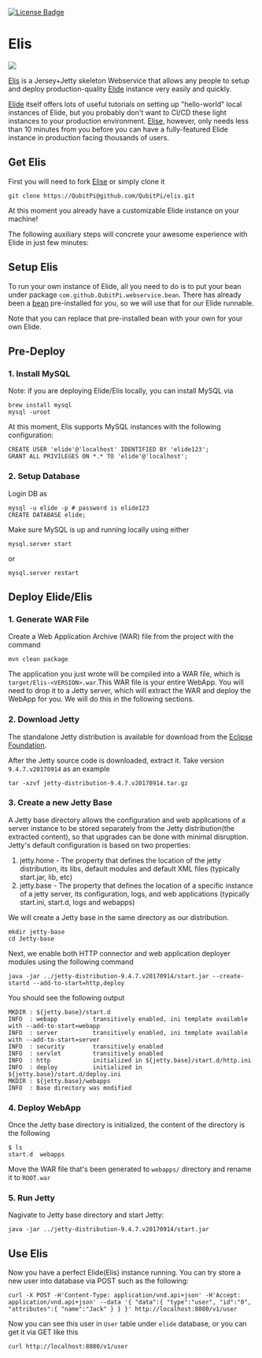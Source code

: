 [ ![License Badge](https://img.shields.io/badge/License-Apache%202.0-orange.svg?longCache=true&style=for-the-badge) ](https://www.apache.org/licenses/LICENSE-2.0)

Elis
====

![](https://upload.wikimedia.org/wikipedia/commons/thumb/6/68/Olive_wreath.svg/375px-Olive_wreath.svg.png)

[Elis](https://elisolympiccoins.com/) is a Jersey+Jetty skeleton Webservice that allows any people to setup and deploy
production-quality [Elide](https://github.com/yahoo/elide) instance very easily and quickly.

[Elide](https://github.com/yahoo/elide) itself offers lots of useful tutorials on setting up "hello-world" local 
instances of Elide, but you probably don't want to CI/CD these light instances to your production environment.
[Elise](https://github.com/QubitPi/elis/src), however, only needs less than 10 minutes from you before you can have
a fully-featured Elide instance in production facing thousands of users.

## Get Elis

First you will need to fork [Elise](https://github.com/QubitPi/elis/src) or simply clone it

    git clone https://QubitPi@github.com/QubitPi/elis.git
    
At this moment you already have a customizable Elide instance on your machine!

The following auxiliary steps will concrete your awesome experience with Elide in just few minutes:

## Setup Elis

To run your own instance of Elide, all you need to do is to put your bean under package
`com.github.QubitPi.webservice.bean`. There has already been a
[bean](src/main/java/com/github/QubitPi/elis/bean/User.java) pre-installed for you, so we will use that for
our Elide runnable.

Note that you can replace that pre-installed bean with your own for your own Elide.

## Pre-Deploy

### 1. Install MySQL

Note: if you are deploying Elide/Elis locally, you can install MySQL via

    brew install mysql
    mysql -uroot
    
At this moment, Elis supports MySQL instances with the following configuration:

    CREATE USER 'elide'@'localhost' IDENTIFIED BY 'elide123';
    GRANT ALL PRIVILEGES ON *.* TO 'elide'@'localhost';

### 2. Setup Database

Login DB as

    mysql -u elide -p # password is elide123
    CREATE DATABASE elide;
    
Make sure MySQL is up and running locally using either

    mysql.server start

or

    mysql.server restart
   
## Deploy Elide/Elis

### 1. Generate WAR File
       
Create a Web Application Archive (WAR) file from the project with the command
       
    mvn clean package
           
The application you just wrote will be compiled into a WAR file, which is `target/Elis-<VERSION>.war`.This WAR file is
your entire WebApp. You will need to drop it to a Jetty server, which will extract the WAR and deploy the WebApp for 
you. We will do this in the following sections.

### 2. Download Jetty

The standalone Jetty distribution is available for download from the
[Eclipse Foundation](https://www.eclipse.org/jetty/download.html).

After the Jetty source code is downloaded, extract it. Take version `9.4.7.v20170914` as an example

    tar -xzvf jetty-distribution-9.4.7.v20170914.tar.gz
    
### 3. Create a new Jetty Base

A Jetty base directory allows the configuration and web applications of a server instance to be stored separately from
the Jetty distribution(the extracted content), so that upgrades can be done with minimal disruption. Jetty's default
configuration is based on two properties:

1. jetty.home - The property that defines the location of the jetty distribution, its libs, default modules and default
XML files (typically start.jar, lib, etc)
2. jetty.base - The property that defines the location of a specific instance of a jetty server, its configuration,
logs, and web applications (typically start.ini, start.d, logs and webapps)

We will create a Jetty base in the same directory as our distribution.

    mkdir jetty-base
    cd Jetty-base
    
Next, we enable both HTTP connector and web application deployer modules using the following command

    java -jar ../jetty-distribution-9.4.7.v20170914/start.jar --create-startd --add-to-start=http,deploy
    
You should see the following output

    MKDIR : ${jetty.base}/start.d
    INFO  : webapp          transitively enabled, ini template available with --add-to-start=webapp
    INFO  : server          transitively enabled, ini template available with --add-to-start=server
    INFO  : security        transitively enabled
    INFO  : servlet         transitively enabled
    INFO  : http            initialized in ${jetty.base}/start.d/http.ini
    INFO  : deploy          initialized in ${jetty.base}/start.d/deploy.ini
    MKDIR : ${jetty.base}/webapps
    INFO  : Base directory was modified

### 4. Deploy WebApp

Once the Jetty base directory is initialized, the content of the directory is the following

    $ ls
    start.d  webapps

Move the WAR file that's been generated to `webapps/` directory and rename it to `ROOT.war`

### 5. Run Jetty

Nagivate to Jetty base directory and start Jetty:

    java -jar ../jetty-distribution-9.4.7.v20170914/start.jar
    
## Use Elis

Now you have a perfect Elide(Elis) instance running. You can try store a new user into database via POST such as the
following:

    curl -X POST -H'Content-Type: application/vnd.api+json' -H'Accept: application/vnd.api+json' --data '{ "data":{ "type":"user", "id":"0", "attributes":{ "name":"Jack" } } }' http://localhost:8080/v1/user

Now you can see this user in `User` table under `elide` database, or you can get it via GET like this

    curl http://localhost:8080/v1/user
